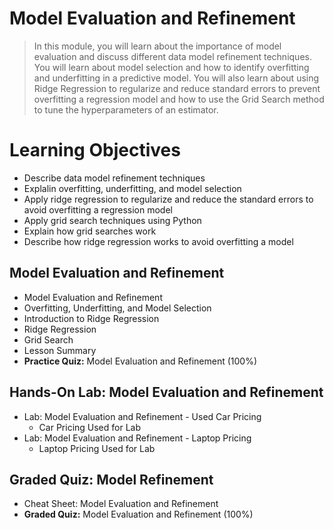 # Model Evaluation and Refinement
> In this module, you will learn about the importance of model evaluation and discuss different data model refinement techniques. You will learn about model selection and how to identify overfitting and underfitting in a predictive model. You will also learn about using Ridge Regression to regularize and reduce standard errors to prevent overfitting a regression model and how to use the Grid Search method to tune the hyperparameters of an estimator.
# Learning Objectives
- Describe data model refinement techniques
- Explalin overfitting, underfitting, and model selection
- Apply ridge regression to regularize and reduce the standard errors to avoid overfitting a regression model
- Apply grid search techniques using Python
- Explain how grid searches work
- Describe how ridge regression works to avoid overfitting a model
## Model Evaluation and Refinement
- Model Evaluation and Refinement
- Overfitting, Underfitting, and Model Selection
- Introduction to Ridge Regression
- Ridge Regression
- Grid Search
- Lesson Summary
- **Practice Quiz:** Model Evaluation and Refinement (100%)
## Hands-On Lab: Model Evaluation and Refinement
- Lab: Model Evaluation and Refinement - Used Car Pricing
    - Car Pricing Used for Lab
- Lab: Model Evaluation and Refinement - Laptop Pricing
    - Laptop Pricing Used for Lab
## Graded Quiz: Model Refinement
- Cheat Sheet: Model Evaluation and Refinement
- **Graded Quiz:** Model Evaluation and Refinement (100%)
